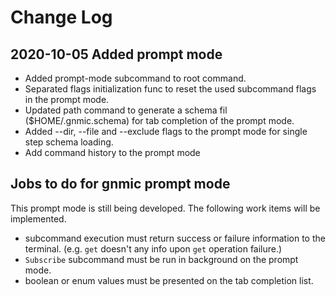 # Change Log

## 2020-10-05 Added prompt mode

- Added prompt-mode subcommand to root command.
- Separated flags initialization func to reset the used subcommand flags in the prompt mode.
- Updated path command to generate a schema fil ($HOME/.gnmic.schema) for tab completion of the prompt mode.
- Added --dir, --file and --exclude flags to the prompt mode for single step schema loading.
- Add command history to the prompt mode

## Jobs to do for gnmic prompt mode

This prompt mode is still being developed. The following work items will be implemented.

- subcommand execution must return success or failure information to the terminal. (e.g. `get` doesn't any info upon `get` operation failure.)
- `Subscribe` subcommand must be run in background on the prompt mode.
- boolean or enum values must be presented on the tab completion list.